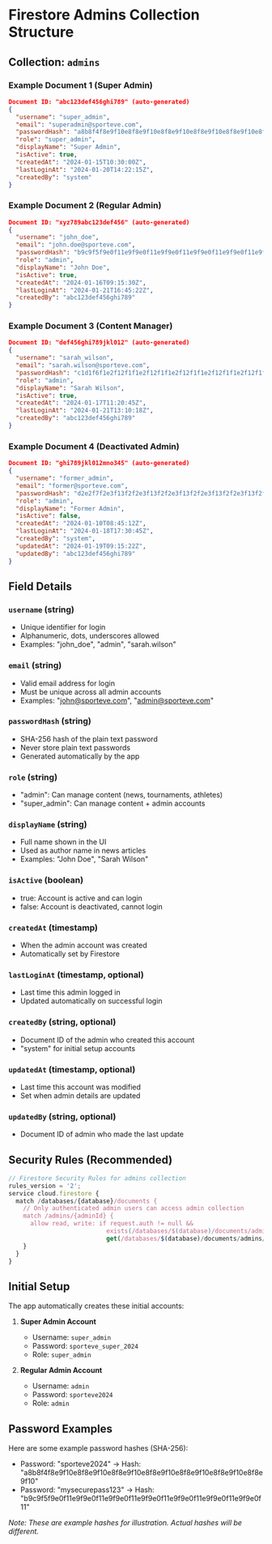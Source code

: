 # Firestore Admins Collection Structure

## Collection: `admins`

### Example Document 1 (Super Admin)
```json
Document ID: "abc123def456ghi789" (auto-generated)
{
  "username": "super_admin",
  "email": "superadmin@sporteve.com",
  "passwordHash": "a8b8f4f8e9f10e8f8e9f10e8f8e9f10e8f8e9f10e8f8e9f10e8f8e9f10e8f8e9f10", 
  "role": "super_admin",
  "displayName": "Super Admin",
  "isActive": true,
  "createdAt": "2024-01-15T10:30:00Z",
  "lastLoginAt": "2024-01-20T14:22:15Z",
  "createdBy": "system"
}
```

### Example Document 2 (Regular Admin)
```json
Document ID: "xyz789abc123def456" (auto-generated)
{
  "username": "john_doe", 
  "email": "john.doe@sporteve.com",
  "passwordHash": "b9c9f5f9e0f11e9f9e0f11e9f9e0f11e9f9e0f11e9f9e0f11e9f9e0f11e9f9e0f11",
  "role": "admin",
  "displayName": "John Doe",
  "isActive": true,
  "createdAt": "2024-01-16T09:15:30Z",
  "lastLoginAt": "2024-01-21T16:45:22Z",
  "createdBy": "abc123def456ghi789"
}
```

### Example Document 3 (Content Manager)
```json
Document ID: "def456ghi789jkl012" (auto-generated)
{
  "username": "sarah_wilson",
  "email": "sarah.wilson@sporteve.com", 
  "passwordHash": "c1d1f6f1e2f12f1f1e2f12f1f1e2f12f1f1e2f12f1f1e2f12f1f1e2f12f1f1e2f12",
  "role": "admin",
  "displayName": "Sarah Wilson",
  "isActive": true,
  "createdAt": "2024-01-17T11:20:45Z",
  "lastLoginAt": "2024-01-21T13:10:18Z",
  "createdBy": "abc123def456ghi789"
}
```

### Example Document 4 (Deactivated Admin)
```json
Document ID: "ghi789jkl012mno345" (auto-generated)
{
  "username": "former_admin",
  "email": "former@sporteve.com",
  "passwordHash": "d2e2f7f2e3f13f2f2e3f13f2f2e3f13f2f2e3f13f2f2e3f13f2f2e3f13f2f2e3f13",
  "role": "admin", 
  "displayName": "Former Admin",
  "isActive": false,
  "createdAt": "2024-01-10T08:45:12Z",
  "lastLoginAt": "2024-01-18T17:30:45Z",
  "createdBy": "system",
  "updatedAt": "2024-01-19T09:15:22Z",
  "updatedBy": "abc123def456ghi789"
}
```

## Field Details

### `username` (string)
- Unique identifier for login
- Alphanumeric, dots, underscores allowed
- Examples: "john_doe", "admin", "sarah.wilson"

### `email` (string) 
- Valid email address for login
- Must be unique across all admin accounts
- Examples: "john@sporteve.com", "admin@sporteve.com"

### `passwordHash` (string)
- SHA-256 hash of the plain text password
- Never store plain text passwords
- Generated automatically by the app

### `role` (string)
- "admin": Can manage content (news, tournaments, athletes)
- "super_admin": Can manage content + admin accounts

### `displayName` (string)
- Full name shown in the UI
- Used as author name in news articles
- Examples: "John Doe", "Sarah Wilson"

### `isActive` (boolean)
- true: Account is active and can login
- false: Account is deactivated, cannot login

### `createdAt` (timestamp)
- When the admin account was created
- Automatically set by Firestore

### `lastLoginAt` (timestamp, optional)
- Last time this admin logged in
- Updated automatically on successful login

### `createdBy` (string, optional)
- Document ID of the admin who created this account
- "system" for initial setup accounts

### `updatedAt` (timestamp, optional)
- Last time this account was modified
- Set when admin details are updated

### `updatedBy` (string, optional)
- Document ID of admin who made the last update

## Security Rules (Recommended)

```javascript
// Firestore Security Rules for admins collection
rules_version = '2';
service cloud.firestore {
  match /databases/{database}/documents {
    // Only authenticated admin users can access admin collection
    match /admins/{adminId} {
      allow read, write: if request.auth != null && 
                           exists(/databases/$(database)/documents/admins/$(request.auth.uid)) &&
                           get(/databases/$(database)/documents/admins/$(request.auth.uid)).data.isActive == true;
    }
  }
}
```

## Initial Setup

The app automatically creates these initial accounts:

1. **Super Admin Account**
   - Username: `super_admin`
   - Password: `sporteve_super_2024` 
   - Role: `super_admin`

2. **Regular Admin Account**  
   - Username: `admin`
   - Password: `sporteve2024`
   - Role: `admin`

## Password Examples

Here are some example password hashes (SHA-256):

- Password: "sporteve2024" → Hash: "a8b8f4f8e9f10e8f8e9f10e8f8e9f10e8f8e9f10e8f8e9f10e8f8e9f10e8f8e9f10"
- Password: "mysecurepass123" → Hash: "b9c9f5f9e0f11e9f9e0f11e9f9e0f11e9f9e0f11e9f9e0f11e9f9e0f11e9f9e0f11"

*Note: These are example hashes for illustration. Actual hashes will be different.*
